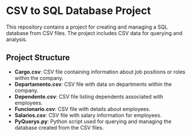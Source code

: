 # CSV to SQL Database Project

This repository contains a project for creating and managing a SQL database from CSV files. The project includes CSV data for querying and analysis. 

## Project Structure

- **Cargo.csv**: CSV file containing information about job positions or roles within the company.
- **Departamento.csv**: CSV file with data on departments within the company.
- **Dependente.csv**: CSV file listing dependents associated with employees.
- **Funcionario.csv**: CSV file with details about employees.
- **Salarios.csv**: CSV file with salary information for employees.
- **PyQuerys.py**: Python script used for querying and managing the database created from the CSV files.
